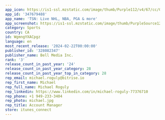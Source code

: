 ```yaml
---
app_icon: https://is1-ssl.mzstatic.com/image/thumb/Purple112/v4/67/cc/03/67cc037d-638b-e1b3-9635-830e3e27dc16/AppIcon-0-1x_U007emarketing-0-7-0-0-P3-85-220-0.png/1024x1024bb.png
app_id: '347679488'
app_name: 'TSN: Live NHL, NBA, PGA & more'
app_screenshot: https://is1-ssl.mzstatic.com/image/thumb/PurpleSource126/v4/cd/2a/5d/cd2a5dd6-2cdf-7ead-cb6a-9c21ae7aec66/602f964a-dc53-49e5-84d0-87f9013253d1_TSN-AppStoreScreens_iPhone14-1.jpg/1242x2688bb.png
category: Sports
country: CA
id: WgmngYXACpgz
language: en
most_recent_release: '2024-02-22T00:00:00'
publisher_id: '328082347'
publisher_name: Bell Media Inc.
rank: '3'
release_count_in_past_year: '24'
release_count_in_past_year_category: 28
release_count_in_past_year_top_in_category: 28
rep_email: michael.roguly@bitrise.io
rep_first_name: Michael
rep_full_name: Michael Roguly
rep_linkedin: https://www.linkedin.com/in/michael-roguly-77376710
rep_phone: +1 949-233-3404
rep_photo: michael.jpg
rep_title: Account Manager
store: itunes_connect
---
```

